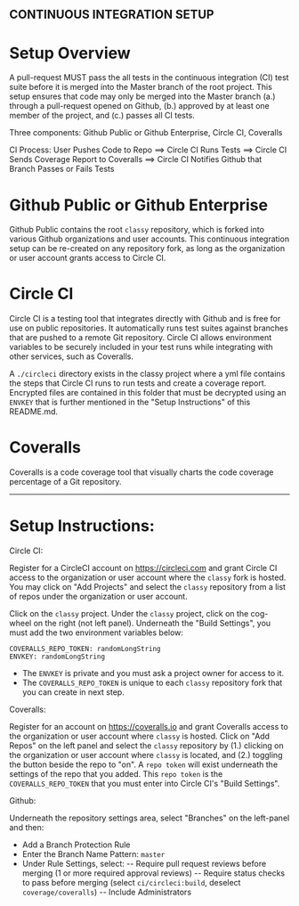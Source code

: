 ## CONTINUOUS INTEGRATION SETUP

# Setup Overview 

A pull-request MUST pass the all tests in the continuous integration (CI) test suite before it is merged into the Master branch of the root project. This setup ensures that code may only be merged into the Master branch (a.) through a pull-request opened on Github, (b.) approved by at least one member of the project, and (c.) passes all CI tests.

Three components: Github Public or Github Enterprise, Circle CI, Coveralls

CI Process: User Pushes Code to Repo ==> Circle CI Runs Tests ==> Circle CI Sends Coverage Report to Coveralls ==> Circle CI Notifies Github that Branch Passes or Fails Tests

# Github Public or Github Enterprise

Github Public contains the root `classy` repository, which is forked into various Github organizations and user accounts. This continuous integration setup can be re-created on any repository fork, as long as the organization or user account grants access to Circle CI.

# Circle CI

Circle CI is a testing tool that integrates directly with Github and is free for use on public repositories. It automatically runs test suites against branches that are pushed to a remote Git repository. Circle CI allows environment variables to be securely included in your test runs while integrating with other services, such as Coveralls.

A `./circleci` directory exists in the classy project where a yml file contains the steps that Circle CI runs to run tests and create a coverage report. Encrypted files are contained in this folder that must be decrypted using an `ENVKEY` that is further mentioned in the "Setup Instructions" of this README.md.

# Coveralls 

Coveralls is a code coverage tool that visually charts the code coverage percentage of a Git repository. 

--------------

# Setup Instructions: 

Circle CI: 

Register for a CircleCI account on https://circleci.com and grant Circle CI access to the organization or user account where the `classy` fork is hosted. You may click on "Add Projects" and select the `classy` repository from a list of repos under the organization or user account.

Click on the `classy` project. Under the `classy` project, click on the cog-wheel on the right (not left panel). Underneath the "Build Settings", you must add the two environment variables below:

    COVERALLS_REPO_TOKEN: randomLongString
    ENVKEY: randomLongString

- The `ENVKEY` is private and you must ask a project owner for access to it.
- The `COVERALLS_REPO_TOKEN` is unique to each `classy` repository fork that you can create in next step.

Coveralls: 

Register for an account on https://coveralls.io and grant Coveralls access to the organization or user account where `classy` is hosted. Click on "Add Repos" on the left panel and select the `classy` repository by (1.) clicking on the organization or user account where `classy` is located, and (2.) toggling the button beside the repo to "on". A `repo token` will exist underneath the settings of the repo that you added. This `repo token` is the `COVERALLS_REPO_TOKEN` that you must enter into Circle CI's "Build Settings". 

Github: 

Underneath the repository settings area, select "Branches" on the left-panel and then:

- Add a Branch Protection Rule
- Enter the Branch Name Pattern: `master`
- Under Rule Settings, select: 
  -- Require pull request reviews before merging (1 or more required approval reviews)
  -- Require status checks to pass before merging (select `ci/circleci:build`, deselect `coverage/coveralls`)
  -- Include Administrators

